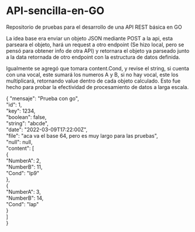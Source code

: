 # API-sencilla-en-GO
Repositorio de pruebas para el desarrollo de una API REST básica en GO

La idea base era enviar un objeto JSON mediante POST a la api, esta parseara el objeto, hará un request a otro endpoint (Se hizo local, pero se pensó para obtener info de otra API) y retornara el objeto ya parseado junto a la data retornada de otro endpoint con la estructura de datos definida.

Igualmente se agregó que tomara content.Cond, y revise el string, si cuenta con una vocal, este sumará los numeros A y B, si no hay vocal, este los multiplicará, retornando value dentro de cada objeto calculado. Esto fue hecho para probar la efectividad de procesamiento de datos a larga escala.  

{
    "mensaje": "Prueba con go",  
    "id": 1,  
    "key": 1234,  
    "boolean": false,  
    "string": "abcde",  
    "date": "2022-03-09T17:22:00Z",  
    "file": "aca va el base 64, pero es muy largo para las pruebas",  
    "null": null,  
    "content": [  
        {  
            "NumberA": 2,  
            "NumberB": 11,  
            "Cond": "lp9"  
        },  
        {  
            "NumberA": 3,  
            "NumberB": 14,  
            "Cond": "lap"  
        }   
    ]  
}  
